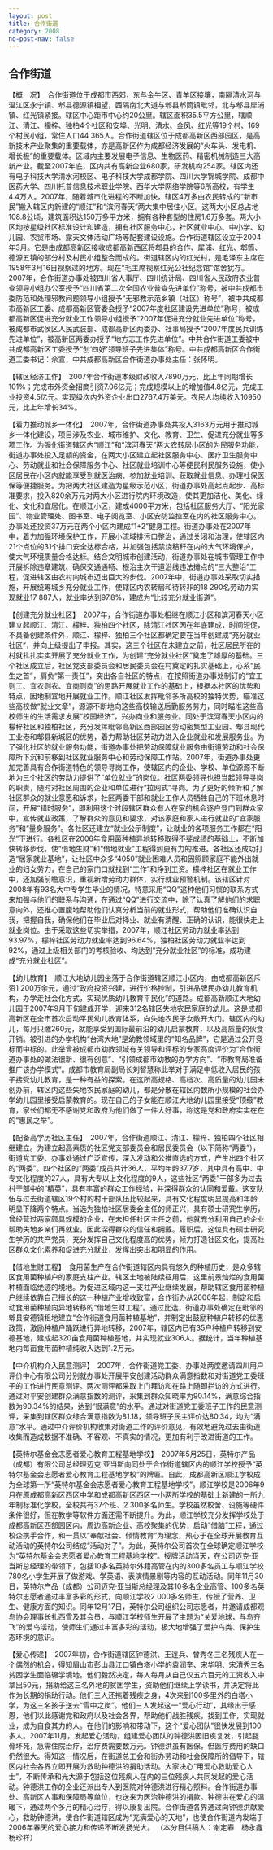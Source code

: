 ```yaml
---
layout: post
title: 合作街道
category: 2008
no-post-nav: false
---
```


##  合作街道

【概　况】　合作街道位于成都市西郊，东与金牛区、青羊区接壤，南隔清水河与温江区永宁镇、郫县德源镇相望，西隔南北大道与郫县郫筒镇毗邻，北与郫县犀浦镇、红光镇紧接。辖区中心距市中心约20公里。辖区面积35.5平方公里，辖顺江、清江、檬梓、独柏4个社区和安埠、光明、清水、金凤、红光等19个村、169个村民小组，常住人口44 365人。合作街道辖区位于成都高新区西部园区，是高新技术产业聚集的重要载体，亦是高新区作为成都经济发展的“火车头、发电机、增长极”的重要载体。区域内主要发展电子信息、生物医药、精密机械制造三大高新产业。截至2007年底，区内共有高新企业680家，研发机构254家。辖区内还有电子科技大学清水河校区、电子科技大学成都学院、四川大学锦城学院、成都中医药大学、四川托普信息技术职业学院、西华大学网络学院等6所高校，有学生4.4万人。2007年，随着城市化进程的不断加快，辖区4万多由农民转成的“新市民”搬入辖区内新建的“顺江”和“滨河春天”两大集中居住小区。这两大小区总占地108.8公顷，建筑面积达150万多平方米，拥有各种套型的住房1.6万多套。两大小区均按星级社区标准设计和建造，拥有社区服务中心，社区就业中心、中小学、幼儿园、农贸市场、露天文体活动广场等配套建设设施。合作街道辖区设立于2004年3月。它是由成都高新区接收成都高新西区将郫县的合作、犀浦、红光、郫筒、德源五镇的部分村及村民小组整合而成的。街道辖区内的红光村，是毛泽东主席在1958年3月16日视察过的地方。现在“毛主席视察红光公社纪念馆”馆舍犹存。2007年，合作街道办事处被四川省人事厅、四川统计局、四川省人民政府农业普查领导小组办公室授予“四川省第二次全国农业普查先进单位”称号，被中共成都市委防范和处理邪教问题领导小组授予“无邪教示范乡镇（社区）称号”，被中共成都市高新区工委、成都高新区管委会授予“2007年度社区建设先进单位”称号，被成都高新区促进充分就业工作领导小组授予“2007年促进充分就业先进单位”称号，被成都市武侯区人民武装部、成都高新区两委办、社事局授予“2007年度民兵训练先进单位”，被高新区两委办授予“地方志工作先进单位”。中共合作街道工委被中共成都高新区工委授予“创‘四好’领导班子先进集体”称号。中共成都高新区合作街道工委书记：佘宣，中共成都高新区合作街道办事处主任：张怀明。
 
【辖区经济工作】　2007年合作街道本级财政收入7890万元，比上年同期增长101%；完成市外资金招商引资7.06亿元；完成规模以上的增加值4.8亿元，完成工业投资4.5亿元。实现级次内外资企业出口2767.4万美元。农民人均纯收入10950元，比上年增长34%。
 
【着力推动城乡一体化】　2007年，合作街道办事处共投入3163万元用于推动城乡一体化建设，项目涉及农业、城市维护、文化、教育、卫生、促进充分就业等多项工作。为强化街道辖区内“顺江”和“滨河春天”两大农转居小区的为民服务功能，街道办事处投入足额的资金，在两大小区建立起社区服务中心、医疗卫生服务中心、劳动就业和社会保障服务中心、社区就业培训中心等便民利民服务设施，使小区居民在小区内就能享受到就医治病、参加就业培训、获取就业信息、办理社保医保等便捷服务。为把两大社区建造为星级示范小区，街道办事处高起点起步、高标准要求，投入820余万元对两大小区进行院内环境改造，使其更加洁化、美化、绿化、文化和宜居化。在顺江小区，建成4000平方米，包括社区服务大厅、“阳光家园”、物业管理处、图书室、电子阅览室、小区安防监控室在内的社区服务中心。办事处还投资37万元在两个小区内建成“1+2”健身工程。街道办事处在2007年中，着力加强环境保护工作，开展小流域排污口整治，通过关闭和治理，使辖区内21个点位的31个排口安全达标合格，并加强包括禁烧秸秆在内的大气环境保护，使大气环境质量合格达标。结合文明城市创建活动，街道办事处在城市管理工作中开展拆除违章建筑、确保交通通畅、根治主次干道沿线违法摊点的“三大整治”工程，促进辖区由农村向城市迈出巨大的步伐。2007年中，街道办事处采取切实措施，开展统筹城乡充分就业工作，使辖区内农转居和待转非的18 290名劳动力实现就业17 887人，就业率达到97.8%，建成为“比较充分就业街道”。
 
【创建充分就业社区】　2007年，合作街道办事处相继在顺江小区和滨河春天小区建立起顺江、清江、檬梓、独柏四个社区，除清江社区因在年底建成，时间短促，不具备创建条件外，顺江、檬梓、独柏三个社区都确定要在当年创建成“充分就业社区”，并向上级提出了申报。其实，这三个社区在未建立之前，社区居民所在的村就扎扎实实开展了充分就业工作，为创建“充分就业社区”奠定了雄厚的基础。三个社区成立后，社区党支部委员会和居民委员会在村奠定的扎实基础上，心系“民生之首”，肩负“第一责任”，突出各自社区的特点，在按照街道办事处制订的“宜工则工、宜农则农、宜商则商”的思路开展就业工作的基础上，根据本社区的优势和特点，因地制宜地开展就业工作。顺江社区发挥毗邻多所高校的独特优势，瞄准这些高校做“就业文章”，源源不断地向这些高校输送后勤服务劳力，同时瞄准这些高校师生的生活需求发展“校园经济”，兴办商业和服务业。同处于滨河春天小区内的檬梓社区和独柏社区，充分发挥毗邻高新区西部园区劳动密集型工业园、郫县现代工业港和郫县新城区的优势，着力帮助社区劳动力进入企业就业和发展服务业。为了强化社区的就业服务功能，街道办事处把劳动保障就业服务由街道劳动和社会保障所下沉和前移到社区就业服务中心和劳动保障工作站。2007年，街道办事处更加完善具有合作街道特色的领导寻岗工作，使辖区内的企业、学校、单位源源不断地为三个社区的劳动力提供了“单位就业”的岗位。社区两委领导也担当起领导寻岗的职责，随时对社区周围的企业和单位进行“拉网式”寻岗。为了更好的倾听和了解社区群众的就业意愿和诉求，社区两委干部和就业工作人员牺牲自己的下班休息时间，开展“错时服务”，即利用这个时段辖区群众有人在家的机会逐户登门到群众家中，宣传就业政策，了解群众的意见和要求，对该家庭和家人进行就业的“宜家服务”和“量身服务”。各社区还建立“就业公示制度”，让就业的各项服务工作都在“阳光”下进行。各社区在2006年食用菌种植异地转移取得不斐成绩的基础上，不断加快转移步伐，使“借地生财”和“借地就业”工程得到更有力的推进。各社区还成功打造“居家就业基地”，让社区中众多“4050”就业困难人员和因照顾家庭不能外出就业的妇女劳力，在自己的家门口就找到“工作”和挣到工资。檬梓社区在就业工作中，还加强前瞻意识，重视新增劳动力群体，实行就业预警机制。该辖区针对2008年有93名大中专学生毕业的情况，特意采用“QQ”这种他们习惯的联系方式来加强与他们的联系与沟通，在通过“QQ”进行交流中，除了认真了解他们的求职意向外，还推心置腹地帮助他们认真分析当前的就业形式，帮助他们准确认识自我，把握自我，确保他们在毕业后对择业、就业有清醒、正确的认识，能很快走上就业岗位。由于采取这些切实举措，2007年，顺江社区劳动力就业率达到93.97%，檬梓社区劳动力就业率达到96.64%，独柏社区劳动力就业率达到92%，通过上级相关部门的考核验收、均达到“充分就业社区”的标准，成功建成“充分就业社区”。
 
【幼儿教育】　顺江大地幼儿园坐落于合作街道辖区顺江小区内，由成都高新区斥资1 200万余元，通过“政府投资兴建，进行价格控制，引进品牌民办幼儿教育机构，办学走社会化方式，实现优质幼儿教育平民化”的道路。成都高新顺江大地幼儿园于2007年9月下旬建成开学，迎来312名辖区失地农民家庭的幼儿。这是成都高新区在全市首次启动平民幼儿教育体系，向失地农民子女敞开大门。辖区内的幼儿，每月只缴260元，就能享受到国际最前沿的幼儿启蒙教育，以及高质量的伙食开销。被引进的办学机构“台湾大地”是幼教领域里的“知名品牌”，它是通过公开竞标而中标的。此举曾被成都市幼教领域有关领导和评标的专家高度评价为“合作街道办事处的做法很新、很有创意”、“引领成都市幼教的办学方向”、“市教育局准备推广该办学模式”。成都市教育局副局长刘智慧称此举对于满足中低收入居民的孩子接受幼儿教育，是一种有益的探索。在这所高规格、高档次、高质量的幼儿园未创办前，辖区内这些失地农民家庭的幼儿，都是分散在辖区内数所小规模的社会办学幼儿园里接受启蒙教育的。现在自己的子女能在顺江大地幼儿园里接受“顶级”教育，家长们都无不感谢党和政府为他们做了一件大好事，称这是党和政府实实在在的“惠民之举”。
 
【配备高学历社区主任】　2007年，合作街道顺江、清江、檬梓、独柏四个社区相继建立。为建立起高素质的社区党支部委员会和居民委员会（以下简称“两委”），街道党工委、办事处通过广泛宣传，深入发动和公推直选的方式，产生出四个社区的“两委”。四个社区的“两委”成员共计36人，平均年龄37.7岁，其中具有高中、中专文化程度的27人，具有大专以上文化程度的9人，这些社区“两委”干部多为过去村干部中的“精英”，具有丰富的群众工作经验，并深得群众的认同和爱戴。这支队伍与过去街道辖区19个村的村干部队伍比较起来，具有文化程度明显提高和年龄明显下降两个特点。当选为独柏社区居委会主任的师正兴，具有硕士研究生学历，曾经营过两家颇具规模的企业，在未担任社区主任之前，他就充分利用自己的企业帮助失地乡亲们再就业，因此深得群众的信任和拥戴。履职后，这位具有硕士研究生学历的共产党员，充分发挥自己文化程度高的优势，倾力打造社区文化，提高社区群众文化素养和促进充分就业，发挥出突出和明显的作用。
 
【借地生财工程】　食用菌生产在合作街道辖区内具有悠久的种植历史，是众多辖区食用菌种植户的家庭支柱产业。辖区土地被陆续征用后，这里前景灿烂的食用菌种植面临绝迹的境地。为促进区域内这一支柱产业继续发展，帮助辖区食用菌种植户继续依靠自己擅长的这一种植产业增收致富，合作街办从2006年起，制定和启动食用菌种植向异地转移的“借地生财工程”。通过比选，街道办事处确定在毗邻的郫县安德镇租地建立“合作街道食用菌种植基地”，并制定出鼓励种植户转移的优惠政策，激励种植户踊跃进行异地转移，2007年，辖区内已有35户种植户转移到安德基地，建成起320亩食用菌种植基地，并实现就业306人。据统计，当年种植基地内每亩食用菌种植纯收入达到1.2万元。
 
【中介机构介入民意测评】　2007年，合作街道党工委、办事处两度邀请四川用户评价中心有限公司分别就办事处开展平安创建活动群众满意指数和对街道党工委班子的工作进行民意测评。两次测评都采取上门拜访和在路上随即拦访的方式进行。通过对平安创建群众满意指数的测评，采集到群众知晓率为90.14%，满意综合指数为90.34%的结果，达到“很满意”的水平。通过对街道党工委班子工作的民意测评，采集到辖区群众综合满意指数为81.18，领导班子民主评价达80.34，均为“满意”水平。通过中介评价机构收集对街道工作的评价意见，有效地避免过去由街道收集而造成数据不准确、不客观、不真实的情况，更加有利于改进街道的工作。
 
【英特尔基金会志愿者爱心教育工程基地学校】　2007年5月25日，英特尔产品（成都）有限公司总经理迈克·亚当斯向同处于合作街道辖区内的顺江学校授予“英特尔基金会志愿者爱心教育工程基地学校”的牌匾。自此，成都高新区顺江学校成为全球第一所“英特尔基金会志愿者爱心教育工程基地学校”。顺江学校是2006年9月在原成都高新区西区中学和成都高新区西区一小两所学校的基础上新建的一所九年制标准化学校，全校共有37个班、2 300多名师生。学校虽然校舍、设施等硬件条件很好，但在教学等软件方面还需不断提升。为此，顺江学校充分发挥学校处于成都高新区西部园区内，周边高新企业、高校聚集的优势，启动“借脑”工程，通过校企携手合作，和一贯以“奉献社会、倾情教育”为理念，热心于在全球开展教育互动活动的英特尔公司结成“活动对子”。为此，英特尔公司首次在全球确定顺江学校为“英特尔基金会志愿者爱心教育工程基地学校”。授牌活动当天，在公司迈克·亚当斯总经理的带领下，包括10多名英特尔外籍高管在内的300多名员工与顺江学校780名小学生开展了做游戏、学英语、表演情景剧等内容的互动活动。同年11月30日，英特尔产品（成都）公司迈克·亚当斯总经理及其10多名企业高管、100多名英特尔志愿者通过丰富多彩的形式，向顺江学校2 000多名师生，传授了营养、卫生、健康方面的知识。同年12月17日，英特尔公司组织公司志愿者，并邀请成都观鸟协会理事长扎西雪及其会员，与顺江学校师生开展了主题为“关爱地球，与鸟齐飞”的爱鸟活动，使师生们通过丰富多彩的活动，极大地增强了爱护鸟类、保护生态环境的意识。
 
【爱心传递】　2007年初，合作街道辖区钟德洪、王连兵、曾秀冬三名残疾人在一个偶然的机会，得知眉山市彭山县江口镇白塔小学的袁润奎、宋华明、宋清秀三名贫困学生面临辍学境地。他们毅然决定，每人每月从自己仅五六百元的工资收入中拿出50元，捐助给这三名外地的贫困学生，资助他们继续上学读书，并决定将此作为长期的捐助行动。他们三人还拖着残疾之身，4次来到100多里外的白塔小学，为这三名孩子送去“雪中之炭”。他们三人发起这一“爱心行动”，其缘出于感恩，他们以此感谢党和政府以及社会各界，帮助他们战胜残疾，找到工作，实现就业，成为自食其力的人。在他们的影响和带动下，这个“爱心团队”很快发展到100多人。2007年11月，发起爱心活动，组建爱心团队的钟德洪因旧疾复发，引起腿骨坏死，急需住院治疗，治疗费需要数万元。钟德洪虽有医保，但医疗费用的缺口仍然很大。得知这一情况后，在街道总工会和街办劳动和社会保障所的倡导下，辖区内社会各界立即开展为救助钟德洪的捐助活动。大家决心“用爱心救助爱心人士”，不断传承和光大源于包括这位残疾人在内的三位残疾人共同发起的爱心活动。钟德洪工作的企业还派出专人到医院对钟德洪进行精心照料。合作街道办事处、高新区人事和保障局等单位，也送来为医治钟德洪的捐款。钟德洪在爱心的温暖下，通过两个多月的精心治疗，得以康复出院。合作街道各界通过向钟德洪献爱心，救助钟德洪，使合作街道辖区成为“充满爱心的天地”，也使合作街道内发端于2006年春天的爱心接力和传递不断发扬光大。
（本分目供稿人：谢定春　杨永鑫　杨珍祥）
 